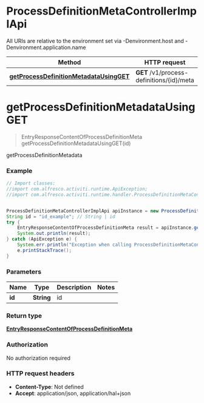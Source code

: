 # ProcessDefinitionMetaControllerImplApi

All URIs are relative to the environment set via -Denvironment.host and -Denvironment.application.name

Method | HTTP request | Description
------------- | ------------- | -------------
[**getProcessDefinitionMetadataUsingGET**](ProcessDefinitionMetaControllerImplApi.md#getProcessDefinitionMetadataUsingGET) | **GET** /v1/process-definitions/{id}/meta | getProcessDefinitionMetadata

<a name="getProcessDefinitionMetadataUsingGET"></a>
# **getProcessDefinitionMetadataUsingGET**
> EntryResponseContentOfProcessDefinitionMeta getProcessDefinitionMetadataUsingGET(id)

getProcessDefinitionMetadata

### Example
```java
// Import classes:
//import com.alfresco.activiti.runtime.ApiException;
//import com.alfresco.activiti.runtime.handler.ProcessDefinitionMetaControllerImplApi;


ProcessDefinitionMetaControllerImplApi apiInstance = new ProcessDefinitionMetaControllerImplApi();
String id = "id_example"; // String | id
try {
    EntryResponseContentOfProcessDefinitionMeta result = apiInstance.getProcessDefinitionMetadataUsingGET(id);
    System.out.println(result);
} catch (ApiException e) {
    System.err.println("Exception when calling ProcessDefinitionMetaControllerImplApi#getProcessDefinitionMetadataUsingGET");
    e.printStackTrace();
}
```

### Parameters

Name | Type | Description  | Notes
------------- | ------------- | ------------- | -------------
 **id** | **String**| id |

### Return type

[**EntryResponseContentOfProcessDefinitionMeta**](EntryResponseContentOfProcessDefinitionMeta.md)

### Authorization

No authorization required

### HTTP request headers

 - **Content-Type**: Not defined
 - **Accept**: application/json, application/hal+json

